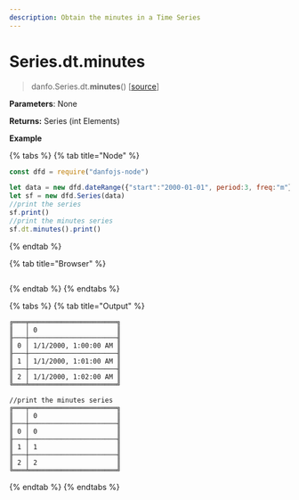 ```yaml
---
description: Obtain the minutes in a Time Series
---
```


# Series.dt.minutes

> danfo.Series.dt.**minutes**() \[[source](https://github.com/opensource9ja/danfojs/blob/master/danfojs/src/core/timeseries.js#L292)]

**Parameters**: None

**Returns:** Series (int Elements)

**Example**

{% tabs %}
{% tab title="Node" %}
```javascript
const dfd = require("danfojs-node")

let data = new dfd.dateRange({"start":"2000-01-01", period:3, freq:"m"})
let sf = new dfd.Series(data)
//print the series
sf.print()
//print the minutes series
sf.dt.minutes().print()
```
{% endtab %}

{% tab title="Browser" %}
```
```
{% endtab %}
{% endtabs %}

{% tabs %}
{% tab title="Output" %}
```
╔═══╤══════════════════════╗
║   │ 0                    ║
╟───┼──────────────────────╢
║ 0 │ 1/1/2000, 1:00:00 AM ║
╟───┼──────────────────────╢
║ 1 │ 1/1/2000, 1:01:00 AM ║
╟───┼──────────────────────╢
║ 2 │ 1/1/2000, 1:02:00 AM ║
╚═══╧══════════════════════╝

//print the minutes series
╔═══╤══════════════════════╗
║   │ 0                    ║
╟───┼──────────────────────╢
║ 0 │ 0                    ║
╟───┼──────────────────────╢
║ 1 │ 1                    ║
╟───┼──────────────────────╢
║ 2 │ 2                    ║
╚═══╧══════════════════════╝
```
{% endtab %}
{% endtabs %}
